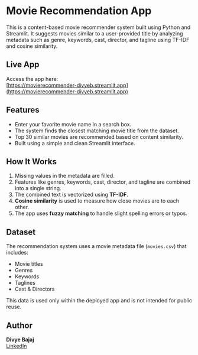 # Movie Recommendation App

This is a content-based movie recommender system built using Python and Streamlit. It suggests movies similar to a user-provided title by analyzing metadata such as genre, keywords, cast, director, and tagline using TF-IDF and cosine similarity.

## Live App

Access the app here:  
[https://movierecommender-divyeb.streamlit.app](https://movierecommender-divyeb.streamlit.app)

## Features

- Enter your favorite movie name in a search box.
- The system finds the closest matching movie title from the dataset.
- Top 30 similar movies are recommended based on content similarity.
- Built using a simple and clean Streamlit interface.

## How It Works

1. Missing values in the metadata are filled.
2. Features like genres, keywords, cast, director, and tagline are combined into a single string.
3. The combined text is vectorized using **TF-IDF**.
4. **Cosine similarity** is used to measure how close movies are to each other.
5. The app uses **fuzzy matching** to handle slight spelling errors or typos.

## Dataset

The recommendation system uses a movie metadata file (`movies.csv`) that includes:
- Movie titles
- Genres
- Keywords
- Taglines
- Cast & Directors

This data is used only within the deployed app and is not intended for public reuse.

## Author

**Divye Bajaj**  
[LinkedIn](https://linkedin.com/in/divyebajaj) 
